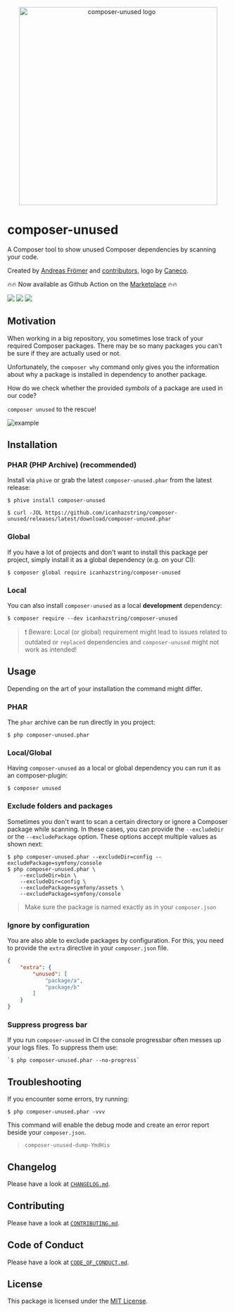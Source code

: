 <p align="center">
    <img src="https://raw.githubusercontent.com/icanhazstring/composer-unused/master/art/logo.png" width="450" alt="composer-unused logo">
</p>

# composer-unused
A Composer tool to show unused Composer dependencies by scanning your code. 

Created by [Andreas Frömer](https://twitter.com/icanhazstring) and [contributors](https://github.com/icanhazstring/composer-unused/graphs/contributors), logo by [Caneco](https://twitter.com/caneco).

:fire::fire: Now available as Github Action on the [Marketplace](https://github.com/marketplace/actions/composer-unused) :fire::fire:

[![](https://img.shields.io/github/workflow/status/composer-unused/composer-unused/validate-code?label=build&style=flat-square)](https://github.com/composer-unused/composer-unused)
[![](https://img.shields.io/github/workflow/status/composer-unused/composer-unused/validate-phar?label=build-phar&style=flat-squar)](https://github.com/composer-unused/composer-unused)
[![](https://img.shields.io/github/tag-date/composer-unused/composer-unused.svg?label=version&style=flat-square)](https://github.com/icanhazstring/composer-unused/releases/latest)

## Motivation

When working in a big repository, you sometimes lose track of your required Composer
packages. There may be so many packages you can't be sure if they are actually used or not.

Unfortunately, the `composer why` command only gives you the information about why
a package is installed in dependency to another package.

How do we check whether the provided *symbols* of a package are used in our code?

`composer unused` to the rescue!

![example](https://i.imgur.com/aTLwpgL.gif)

## Installation

### PHAR (PHP Archive) (recommended)
Install via `phive` or grab the latest `composer-unused.phar` from the latest release:

    $ phive install composer-unused
    
    $ curl -JOL https://github.com/icanhazstring/composer-unused/releases/latest/download/composer-unused.phar

### Global
If you have a lot of projects and don't want to install this package per project, simply install it
as a global dependency (e.g. on your CI):

    $ composer global require icanhazstring/composer-unused

### Local
You can also install `composer-unused` as a local __development__ dependency:

    $ composer require --dev icanhazstring/composer-unused

> :exclamation: Beware: Local (or global) requirement might lead to issues related to outdated or `replaced` dependencies and
> `composer-unused` might not work as intended!

## Usage
Depending on the art of your installation the command might differ.

### PHAR
The `phar` archive can be run directly in you project:

    $ php composer-unused.phar

### Local/Global
Having `composer-unused` as a local or global dependency you can run it as an composer-plugin:

    $ composer unused


### Exclude folders and packages
Sometimes you don't want to scan a certain directory or ignore a Composer package while scanning.
In these cases, you can provide the `--excludeDir` or the `--excludePackage` option.
These options accept multiple values as shown next:

    $ php composer-unused.phar --excludeDir=config --excludePackage=symfony/console
    $ php composer-unused.phar \
        --excludeDir=bin \
        --excludeDir=config \
        --excludePackage=symfony/assets \
        --excludePackage=symfony/console

> Make sure the package is named exactly as in your `composer.json`

### Ignore by configuration
You are also able to exclude packages by configuration. For this, you need to provide the `extra`
directive in your `composer.json` file.

```json
{
    "extra": {
        "unused": [
            "package/a",
            "package/b"
        ]
    }
}
```

### Suppress progress bar
If you run `composer-unused` in CI the console progressbar often messes up your logs files.
To suppress them use:

    `$ php composer-unused.phar --no-progress`

## Troubleshooting
If you encounter some errors, try running:

    $ php composer-unused.phar -vvv


This command will enable the debug mode and create an error report beside your `composer.json`.
> `composer-unused-dump-YmdHis`

## Changelog

Please have a look at [`CHANGELOG.md`](CHANGELOG.md).

## Contributing

Please have a look at [`CONTRIBUTING.md`](CONTRIBUTING.md).

## Code of Conduct

Please have a look at [`CODE_OF_CONDUCT.md`](CODE_OF_CONDUCT.md).

## License

This package is licensed under the [MIT License](LICENSE).
